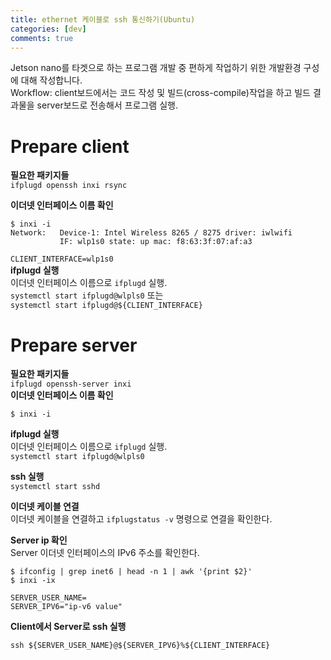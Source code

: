 ```yaml
---
title: ethernet 케이블로 ssh 통신하기(Ubuntu)
categories: [dev]
comments: true
---
```


Jetson nano를 타겟으로 하는 프로그램 개발 중 편하게 작업하기 위한 개발환경 구성에 대해 작성합니다.   
Workflow: client보드에서는 코드 작성 및 빌드(cross-compile)작업을 하고 빌드 결과물을 server보드로 전송해서 프로그램 실행.   
# Prepare client
__필요한 패키지들__   
```ifplugd openssh inxi rsync```   
   
__이더넷 인터페이스 이름 확인__   
```
$ inxi -i
Network:   Device-1: Intel Wireless 8265 / 8275 driver: iwlwifi 
           IF: wlp1s0 state: up mac: f8:63:3f:07:af:a3 
```
```CLIENT_INTERFACE=wlp1s0```   
__ifplugd 실행__   
이더넷 인터페이스 이름으로 ```ifplugd``` 실행.   
```systemctl start ifplugd@wlpls0``` 또는   
```systemctl start ifplugd@${CLIENT_INTERFACE}```   
# Prepare server
__필요한 패키지들__   
```ifplugd openssh-server inxi```   
__이더넷 인터페이스 이름 확인__   
```
$ inxi -i
```

__ifplugd 실행__   
이더넷 인터페이스 이름으로 ```ifplugd``` 실행.   
```systemctl start ifplugd@wlpls0```

__ssh 실행__   
```systemctl start sshd```

__이더넷 케이블 연결__   
이더넷 케이블을 연결하고 ``` ifplugstatus -v ``` 명령으로 연결을 확인한다.   

__Server ip 확인__   
Server 이더넷 인터페이스의 IPv6 주소를 확인한다.
```
$ ifconfig | grep inet6 | head -n 1 | awk '{print $2}'
$ inxi -ix
```
```
SERVER_USER_NAME=
SERVER_IPV6="ip-v6 value"
```
__Client에서 Server로 ssh 실행__
```
ssh ${SERVER_USER_NAME}@${SERVER_IPV6}%${CLIENT_INTERFACE}
```


